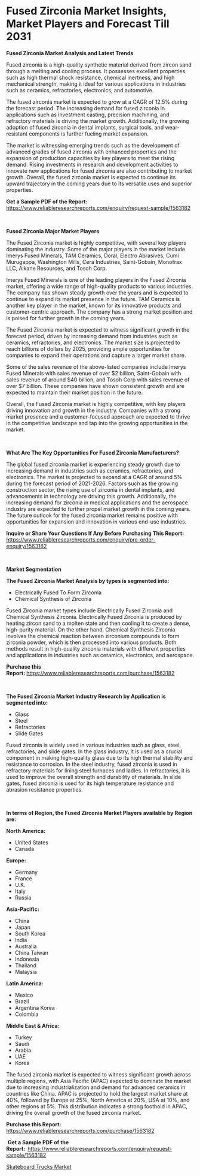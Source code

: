 <p><h1>Fused Zirconia Market Insights, Market Players and Forecast Till 2031</h1></p><p><strong>Fused Zirconia Market Analysis and Latest Trends</strong></p>
<p><p>Fused zirconia is a high-quality synthetic material derived from zircon sand through a melting and cooling process. It possesses excellent properties such as high thermal shock resistance, chemical inertness, and high mechanical strength, making it ideal for various applications in industries such as ceramics, refractories, electronics, and automotive.</p><p>The fused zirconia market is expected to grow at a CAGR of 12.5% during the forecast period. The increasing demand for fused zirconia in applications such as investment casting, precision machining, and refractory materials is driving the market growth. Additionally, the growing adoption of fused zirconia in dental implants, surgical tools, and wear-resistant components is further fueling market expansion.</p><p>The market is witnessing emerging trends such as the development of advanced grades of fused zirconia with enhanced properties and the expansion of production capacities by key players to meet the rising demand. Rising investments in research and development activities to innovate new applications for fused zirconia are also contributing to market growth. Overall, the fused zirconia market is expected to continue its upward trajectory in the coming years due to its versatile uses and superior properties.</p></p>
<p><strong>Get a Sample PDF of the Report:&nbsp;</strong> <a href="https://www.reliableresearchreports.com/enquiry/request-sample/1563182">https://www.reliableresearchreports.com/enquiry/request-sample/1563182</a></p>
<p>&nbsp;</p>
<p><strong>Fused Zirconia Major Market Players</strong></p>
<p><p>The Fused Zirconia market is highly competitive, with several key players dominating the industry. Some of the major players in the market include Imerys Fused Minerals, TAM Ceramics, Doral, Electro Abrasives, Cumi Murugappa, Washington Mills, Cera Industries, Saint-Gobain, Monofrax LLC, Alkane Resources, and Tosoh Corp.</p><p>Imerys Fused Minerals is one of the leading players in the Fused Zirconia market, offering a wide range of high-quality products to various industries. The company has shown steady growth over the years and is expected to continue to expand its market presence in the future. TAM Ceramics is another key player in the market, known for its innovative products and customer-centric approach. The company has a strong market position and is poised for further growth in the coming years.</p><p>The Fused Zirconia market is expected to witness significant growth in the forecast period, driven by increasing demand from industries such as ceramics, refractories, and electronics. The market size is projected to reach billions of dollars by 2025, providing ample opportunities for companies to expand their operations and capture a larger market share.</p><p>Some of the sales revenue of the above-listed companies include Imerys Fused Minerals with sales revenue of over $2 billion, Saint-Gobain with sales revenue of around $40 billion, and Tosoh Corp with sales revenue of over $7 billion. These companies have shown consistent growth and are expected to maintain their market position in the future.</p><p>Overall, the Fused Zirconia market is highly competitive, with key players driving innovation and growth in the industry. Companies with a strong market presence and a customer-focused approach are expected to thrive in the competitive landscape and tap into the growing opportunities in the market.</p></p>
<p>&nbsp;</p>
<p><strong>What Are The Key Opportunities For Fused Zirconia Manufacturers?</strong></p>
<p><p>The global fused zirconia market is experiencing steady growth due to increasing demand in industries such as ceramics, refractories, and electronics. The market is projected to expand at a CAGR of around 5% during the forecast period of 2021-2026. Factors such as the growing construction sector, the rising use of zirconia in dental implants, and advancements in technology are driving this growth. Additionally, the increasing demand for zirconia in medical applications and the aerospace industry are expected to further propel market growth in the coming years. The future outlook for the fused zirconia market remains positive with opportunities for expansion and innovation in various end-use industries.</p></p>
<p><strong>Inquire or Share Your Questions If Any Before Purchasing This Report:</strong> <a href="https://www.reliableresearchreports.com/enquiry/pre-order-enquiry/1563182">https://www.reliableresearchreports.com/enquiry/pre-order-enquiry/1563182</a></p>
<p>&nbsp;</p>
<p><strong>Market Segmentation</strong></p>
<p><strong>The Fused Zirconia Market Analysis by types is segmented into:</strong></p>
<p><ul><li>Electrically Fused To Form Zirconia</li><li>Chemical Synthesis of Zirconia</li></ul></p>
<p><p>Fused Zirconia market types include Electrically Fused Zirconia and Chemical Synthesis Zirconia. Electrically Fused Zirconia is produced by heating zircon sand to a molten state and then cooling it to create a dense, high-purity material. On the other hand, Chemical Synthesis Zirconia involves the chemical reaction between zirconium compounds to form zirconia powder, which is then processed into various products. Both methods result in high-quality zirconia materials with different properties and applications in industries such as ceramics, electronics, and aerospace.</p></p>
<p><strong>Purchase this Report:&nbsp;</strong><a href="https://www.reliableresearchreports.com/purchase/1563182">https://www.reliableresearchreports.com/purchase/1563182</a></p>
<p>&nbsp;</p>
<p><strong>The Fused Zirconia Market Industry Research by Application is segmented into:</strong></p>
<p><ul><li>Glass</li><li>Steel</li><li>Refractories</li><li>Slide Gates</li></ul></p>
<p><p>Fused zirconia is widely used in various industries such as glass, steel, refractories, and slide gates. In the glass industry, it is used as a crucial component in making high-quality glass due to its high thermal stability and resistance to corrosion. In the steel industry, fused zirconia is used in refractory materials for lining steel furnaces and ladles. In refractories, it is used to improve the overall strength and durability of materials. In slide gates, fused zirconia is used for its high temperature resistance and abrasion resistance properties.</p></p>
<p>&nbsp;</p>
<p><strong>In terms of Region, the Fused Zirconia Market Players available by Region are:</strong></p>
<p>
    <p> <strong> North America: </strong>
        <ul>
            <li>United States</li>
            <li>Canada</li>
        </ul>
        </p> 
    <p> <strong> Europe: </strong>
        <ul>
            <li>Germany</li>
            <li>France</li>
            <li>U.K.</li>
            <li>Italy</li>
            <li>Russia</li>
        </ul>
        </p> 
    <p> <strong> Asia-Pacific: </strong>
        <ul>
            <li>China</li>
            <li>Japan</li>
            <li>South Korea</li>
            <li>India</li>
            <li>Australia</li>
            <li>China Taiwan</li>
            <li>Indonesia</li>
            <li>Thailand</li>
            <li>Malaysia</li>
        </ul>
        </p> 
    <p> <strong> Latin America: </strong>
        <ul>
            <li>Mexico</li>
            <li>Brazil</li>
            <li>Argentina Korea</li>
            <li>Colombia</li>
        </ul>
        </p> 
    <p> <strong> Middle East & Africa: </strong>
        <ul>
            <li>Turkey</li>
            <li>Saudi</li>
            <li>Arabia</li>
            <li>UAE</li>
            <li>Korea</li>
        </ul>
    </p>
    </p>
<p><p>The fused zirconia market is expected to witness significant growth across multiple regions, with Asia Pacific (APAC) expected to dominate the market due to increasing industrialization and demand for advanced ceramics in countries like China. APAC is projected to hold the largest market share at 40%, followed by Europe at 25%, North America at 20%, USA at 10%, and other regions at 5%. This distribution indicates a strong foothold in APAC, driving the overall growth of the fused zirconia market.</p></p>
<p><strong>Purchase this Report: </strong><a href="https://www.reliableresearchreports.com/purchase/1563182">https://www.reliableresearchreports.com/purchase/1563182</a></p>
<p>&nbsp;<strong>Get a Sample PDF of the Report:&nbsp;&nbsp;</strong><a href="https://www.reliableresearchreports.com/enquiry/request-sample/1563182">https://www.reliableresearchreports.com/enquiry/request-sample/1563182</a></p>
<p><strong></strong></p>
<p><p><a href="https://carnation-joke-41f.notion.site/Skateboard-Trucks-Market-Size-Growth-Outlook-from-2024-to-2031-projecting-at-Market-s-Trends-Analy-0ce496192aa642b6b9a869739abb69e0">Skateboard Trucks Market</a></p></p>